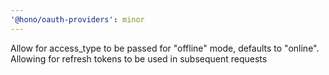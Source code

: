 ```yaml
---
'@hono/oauth-providers': minor
---
```


Allow for access_type to be passed for "offline" mode, defaults to "online". Allowing for refresh tokens to be used in subsequent requests
